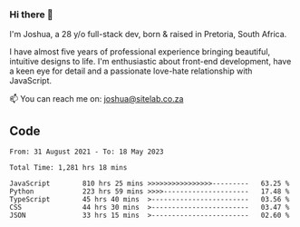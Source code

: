 ### Hi there 👋

I'm Joshua, a 28 y/o full-stack dev, born & raised in Pretoria, South Africa. 

I have almost five years of professional experience bringing beautiful, intuitive designs to life. I'm enthusiastic about front-end development, have a keen eye for detail and a passionate love-hate relationship with JavaScript.

📫 You can reach me on: joshua@sitelab.co.za

## **Code**

<!--START_SECTION:waka-->

```text
From: 31 August 2021 - To: 18 May 2023

Total Time: 1,281 hrs 18 mins

JavaScript        810 hrs 25 mins >>>>>>>>>>>>>>>>---------   63.25 %
Python            223 hrs 59 mins >>>>---------------------   17.48 %
TypeScript        45 hrs 40 mins  >------------------------   03.56 %
CSS               44 hrs 30 mins  >------------------------   03.47 %
JSON              33 hrs 15 mins  >------------------------   02.60 %
```

<!--END_SECTION:waka-->
